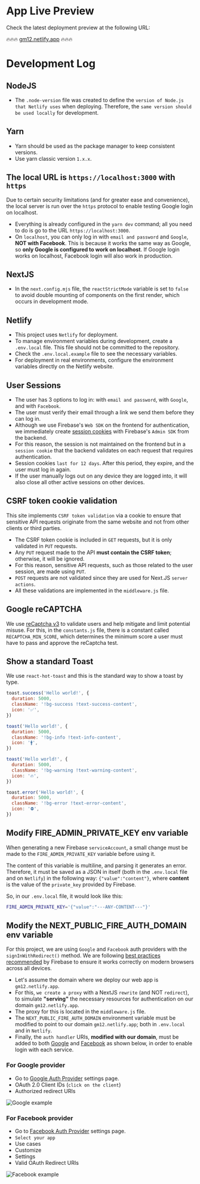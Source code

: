 # App Live Preview

Check the latest deployment preview at the following URL:

🔥🔥🔥 [gm12.netlify.app](https://gm12.netlify.app) 🔥🔥🔥

# Development Log

## NodeJS

- The `.node-version` file was created to define the `version of Node.js that Netlify uses` when deploying. Therefore, the `same version should be used locally` for development.

## Yarn

- Yarn should be used as the package manager to keep consistent versions.
- Use yarn classic version `1.x.x`.

## The local URL is `https://localhost:3000` with `https`

Due to certain security limitations (and for greater ease and convenience), the local server is run over the `https` protocol to enable testing Google login on localhost.

- Everything is already configured in the `yarn dev` command; all you need to do is go to the URL `https://localhost:3000`.
- On `localhost`, you can only log in with `email and password` and `Google`, **NOT with Facebook**. This is because it works the same way as Google, so **only Google is configured to work on localhost**. If Google login works on localhost, Facebook login will also work in production.

## NextJS

- In the `next.config.mjs` file, the `reactStrictMode` variable is set to `false` to avoid double mounting of components on the first render, which occurs in development mode.

## Netlify

- This project uses `Netlify` for deployment.
- To manage environment variables during development, create a `.env.local` file. This file should not be committed to the repository.
- Check the `.env.local.example` file to see the necessary variables.
- For deployment in real environments, configure the environment variables directly on the Netlify website.

## User Sessions

- The user has 3 options to log in: with `email and password`, with `Google`, and with `Facebook`.
- The user must verify their email through a link we send them before they can log in.
- Although we use Firebase's `Web SDK` on the frontend for authentication, we immediately create [session cookies](https://firebase.google.com/docs/auth/admin/manage-cookies) with Firebase's `Admin SDK` from the backend.
- For this reason, the session is not maintained on the frontend but in a `session cookie` that the backend validates on each request that requires authentication.
- Session cookies `last for 12 days`. After this period, they expire, and the user must log in again.
- If the user manually logs out on any device they are logged into, it will also close all other active sessions on other devices.

## CSRF token cookie validation

This site implements `CSRF token validation` via a cookie to ensure that sensitive API requests originate from the same website and not from other clients or third parties.

- The CSRF token cookie is included in `GET` requests, but it is only validated in `PUT` requests.
- Any `PUT` request made to the API **must contain the CSRF token**; otherwise, it will be ignored.
- For this reason, sensitive API requests, such as those related to the user session, are made using `PUT`.
- `POST` requests are not validated since they are used for Next.JS `server actions`.
- All these validations are implemented in the `middleware.js` file.

## Google reCAPTCHA

We use [reCaptcha v3](https://developers.google.com/recaptcha/docs/v3) to validate users and help mitigate and limit potential misuse. For this, in the `constants.js` file, there is a constant called `RECAPTCHA_MIN_SCORE`, which determines the minimum score a user must have to pass and approve the reCaptcha test.

## Show a standard Toast

We use `react-hot-toast` and this is the standard way to show a toast by type.

```js
toast.success('Hello world!', {
  duration: 5000,
  className: '!bg-success !text-success-content',
  icon: '✅',
})

toast('Hello world!', {
  duration: 5000,
  className: '!bg-info !text-info-content',
  icon: '🚹',
})

toast('Hello world!', {
  duration: 5000,
  className: '!bg-warning !text-warning-content',
  icon: '🔥',
})

toast.error('Hello world!', {
  duration: 5000,
  className: '!bg-error !text-error-content',
  icon: '⛔',
})
```

## Modify FIRE_ADMIN_PRIVATE_KEY env variable

When generating a new Firebase `serviceAccount`, a small change must be made to the `FIRE_ADMIN_PRIVATE_KEY` variable before using it.

The content of this variable is multiline, and parsing it generates an error. Therefore, it must be saved as a JSON in itself (both in the `.env.local` file and on `Netlify`) in the following way: `{"value":"content"}`, where **content** is the value of the `private_key` provided by Firebase.

So, in our `.env.local` file, it would look like this:

```bash
FIRE_ADMIN_PRIVATE_KEY='{"value":"---ANY-CONTENT---"}'
```

## Modify the NEXT_PUBLIC_FIRE_AUTH_DOMAIN env variable

For this project, we are using `Google` and `Facebook` auth providers with the `signInWithRedirect()` method. We are following [best practices recommended](https://firebase.google.com/docs/auth/web/redirect-best-practices) by Firebase to ensure it works correctly on modern browsers across all devices.

- Let's assume the domain where we deploy our web app is `gm12.netlify.app`.
- For this, `we create a proxy` with a NextJS `rewrite` (and NOT `redirect`), to simulate **"serving"** the necessary resources for authentication on our domain `gm12.netlify.app`.
- The proxy for this is located in the `middleware.js` file.
- The `NEXT_PUBLIC_FIRE_AUTH_DOMAIN` environment variable must be modified to point to our domain `gm12.netlify.app`; both in `.env.local` and in `Netlify`.
- Finally, the `auth handler` URIs, **modified with our domain**, must be added to both [Google](https://console.cloud.google.com/apis/credentials) and [Facebook](https://developers.facebook.com/apps) as shown below, in order to enable login with each service.

### For Google provider

- Go to [Google Auth Provider](https://console.cloud.google.com/apis/credentials) settings page.
- OAuth 2.0 Client IDs (`click on the client`)
- Authorized redirect URIs

<img src="https://i.ibb.co/YZvRXY3/google-uris.png" alt="Google example" style="max-height: 500px;">

### For Facebook provider

- Go to [Facebook Auth Provider](https://developers.facebook.com/apps) settings page.
- `Select your app`
- Use cases
- Customize
- Settings
- Valid OAuth Redirect URIs

<img src="https://i.ibb.co/C5Fh3Fb/facebook-uris.png" alt="Facebook example" style="max-height: 500px;">
